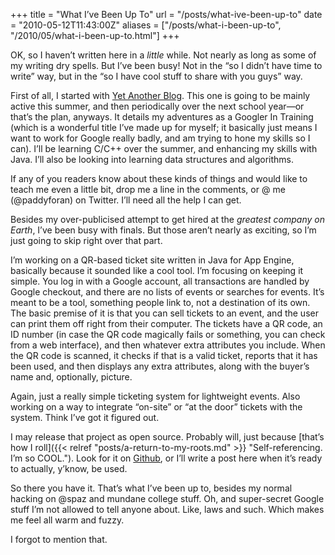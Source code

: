 +++
title = "What I’ve Been Up To"
url = "/posts/what-ive-been-up-to"
date = "2010-05-12T11:43:00Z"
aliases = ["/posts/what-i-been-up-to", "/2010/05/what-i-been-up-to.html"]
+++

OK, so I haven’t written here in a _little_ while. Not nearly as long as some of my writing dry spells. But I’ve been busy! Not in the “so I didn’t have time to write” way, but in the “so I have cool stuff to share with you guys” way.

First of all, I started with [Yet Another Blog](http://www.suchagit.com/ "I seem to accumulate these at an alarming pace..."). This one is going to be mainly active this summer, and then periodically over the next school year—or that’s the plan, anyways. It details my adventures as a Googler In Training (which is a wonderful title I’ve made up for myself; it basically just means I want to work for Google really badly, and am trying to hone my skills so I can). I’ll be learning C/C++ over the summer, and enhancing my skills with Java. I’ll also be looking into learning data structures and algorithms.

If any of you readers know about these kinds of things and would like to teach me even a little bit, drop me a line in the comments, or @ me (@paddyforan) on Twitter. I’ll need all the help I can get.

Besides my over-publicised attempt to get hired at the _greatest company on Earth_, I’ve been busy with finals. But those aren’t nearly as exciting, so I’m just going to skip right over that part.

I’m working on a QR-based ticket site written in Java for App Engine, basically because it sounded like a cool tool. I’m focusing on keeping it simple. You log in with a Google account, all transactions are handled by Google checkout, and there are no lists of events or searches for events. It’s meant to be a tool, something people link to, not a destination of its own. The basic premise of it is that you can sell tickets to an event, and the user can print them off right from their computer. The tickets have a QR code, an ID number (in case the QR code magically fails or something, you can check from a web interface), and then whatever extra attributes you include. When the QR code is scanned, it checks if that is a valid ticket, reports that it has been used, and then displays any extra attributes, along with the buyer’s name and, optionally, picture.

Again, just a really simple ticketing system for lightweight events. Also working on a way to integrate “on-site” or “at the door” tickets with the system. Think I’ve got it figured out.

I may release that project as open source. Probably will, just because [that’s how I roll]({{< relref "posts/a-return-to-my-roots.md" >}} "Self-referencing. I’m so COOL."). Look for it on [Github](http://www.github.com/paddyforan "Oh my god, a link I haven’t linked to before."), or I’ll write a post here when it’s ready to actually, y’know, be used.

So there you have it. That’s what I’ve been up to, besides my normal hacking on @spaz and mundane college stuff. Oh, and super-secret Google stuff I’m not allowed to tell anyone about. Like, laws and such. Which makes me feel all warm and fuzzy.

I forgot to mention that.
